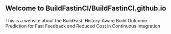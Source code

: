 ## Welcome to BuildFastinCI/BuildFastinCI.github.io

This is a website about the BuildFast: History-Aware Build Outcome Prediction for Fast
Feedback and Reduced Cost in Continuous Integration


